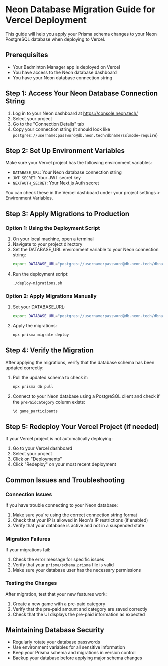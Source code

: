 # Neon Database Migration Guide for Vercel Deployment

This guide will help you apply your Prisma schema changes to your Neon PostgreSQL database when deploying to Vercel.

## Prerequisites

- Your Badminton Manager app is deployed on Vercel
- You have access to the Neon database dashboard
- You have your Neon database connection string

## Step 1: Access Your Neon Database Connection String

1. Log in to your Neon dashboard at https://console.neon.tech/
2. Select your project
3. Go to the "Connection Details" tab
4. Copy your connection string (it should look like `postgres://username:password@db.neon.tech/dbname?sslmode=require`)

## Step 2: Set Up Environment Variables

Make sure your Vercel project has the following environment variables:

- `DATABASE_URL`: Your Neon database connection string
- `JWT_SECRET`: Your JWT secret key
- `NEXTAUTH_SECRET`: Your Next.js Auth secret

You can check these in the Vercel dashboard under your project settings > Environment Variables.

## Step 3: Apply Migrations to Production

### Option 1: Using the Deployment Script

1. On your local machine, open a terminal
2. Navigate to your project directory
3. Set the DATABASE_URL environment variable to your Neon connection string:
   ```bash
   export DATABASE_URL="postgres://username:password@db.neon.tech/dbname?sslmode=require"
   ```
4. Run the deployment script:
   ```bash
   ./deploy-migrations.sh
   ```

### Option 2: Apply Migrations Manually

1. Set your DATABASE_URL:
   ```bash
   export DATABASE_URL="postgres://username:password@db.neon.tech/dbname?sslmode=require"
   ```
2. Apply the migrations:
   ```bash
   npx prisma migrate deploy
   ```

## Step 4: Verify the Migration

After applying the migrations, verify that the database schema has been updated correctly:

1. Pull the updated schema to check it:
   ```bash
   npx prisma db pull
   ```
2. Connect to your Neon database using a PostgreSQL client and check if the `prePaidCategory` column exists:
   ```sql
   \d game_participants
   ```

## Step 5: Redeploy Your Vercel Project (if needed)

If your Vercel project is not automatically deploying:

1. Go to your Vercel dashboard
2. Select your project
3. Click on "Deployments"
4. Click "Redeploy" on your most recent deployment

## Common Issues and Troubleshooting

### Connection Issues

If you have trouble connecting to your Neon database:

1. Make sure you're using the correct connection string format
2. Check that your IP is allowed in Neon's IP restrictions (if enabled)
3. Verify that your database is active and not in a suspended state

### Migration Failures

If your migrations fail:

1. Check the error message for specific issues
2. Verify that your `prisma/schema.prisma` file is valid
3. Make sure your database user has the necessary permissions

### Testing the Changes

After migration, test that your new features work:

1. Create a new game with a pre-paid category
2. Verify that the pre-paid amount and category are saved correctly
3. Check that the UI displays the pre-paid information as expected

## Maintaining Database Security

- Regularly rotate your database passwords
- Use environment variables for all sensitive information
- Keep your Prisma schema and migrations in version control
- Backup your database before applying major schema changes
